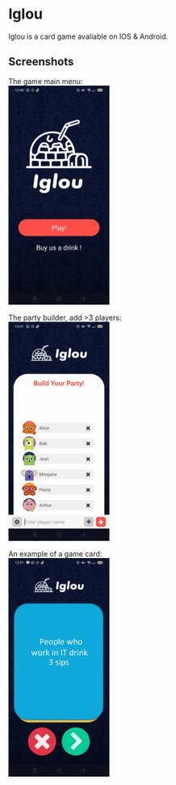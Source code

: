 
# Iglou

Iglou is a card game avaliable on IOS & Android.


## Screenshots

The game main menu:\
<img src="images/menu.jpg" width="200">

The party builder, add >3 players:\
<img src="images/party_builder.jpg" width="200">

An example of a game card:\
<img src="images/card_exemple.jpg" width="200">

